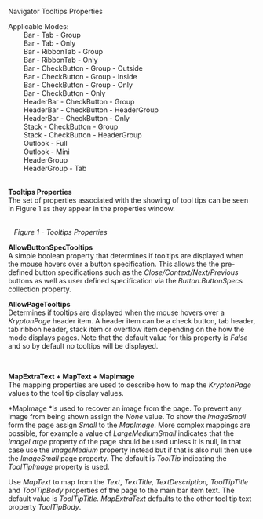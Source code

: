 Navigator Tooltips Properties  
  
Applicable Modes:  
        Bar - Tab - Group  
        Bar - Tab - Only  
        Bar - RibbonTab - Group  
        Bar - RibbonTab - Only  
        Bar - CheckButton - Group - Outside  
        Bar - CheckButton - Group - Inside  
        Bar - CheckButton - Group - Only  
        Bar - CheckButton - Only  
        HeaderBar - CheckButton - Group  
        HeaderBar - CheckButton - HeaderGroup  
        HeaderBar - CheckButton - Only  
        Stack - CheckButton - Group  
        Stack - CheckButton - HeaderGroup  
        Outlook - Full  
        Outlook - Mini  
        HeaderGroup  
        HeaderGroup - Tab  
 

**Tooltips Properties**  
The set of properties associated with the showing of tool tips can be seen in
Figure 1 as they appear in the properties window.  
  
   
   *Figure 1 - Tooltips Properties*  
  
  
**AllowButtonSpecTooltips**  
A simple boolean property that determines if tooltips are displayed when the
mouse hovers over a button specification. This allows the the pre-defined button
specifications such as the *Close/Context/Next/Previous* buttons as well as user
defined specification via the *Button.ButtonSpecs* collection property.


**AllowPageTooltips**  
Determines if tooltips are displayed when the mouse hovers over a *KryptonPage*
header item. A header item can be a check button, tab header, tab ribbon header,
stack item or overflow item depending on the how the mode displays pages. Note
that the default value for this property is *False* and so by default no
tooltips will be displayed.

 

**MapExtraText + MapText + MapImage**  
The mapping properties are used to describe how to map the *KryptonPage* values
to the tool tip display values.  
  
*MapImage *is used to recover an image from the page. To prevent any image from
being shown assign the *None* value. To show the *ImageSmall* form the page
assign *Small* to the *MapImage*. More complex mappings are possible, for
example a value of *LargeMediumSmall* indicates that the *ImageLarge* property
of the page should be used unless it is null, in that case use the *ImageMedium*
property instead but if that is also null then use the *ImageSmall* page
property. The default is *ToolTip* indicating the *ToolTipImage* property is
used.  
  
Use *MapText* to map from the *Text*, *TextTitle, TextDescription, ToolTipTitle*
and *ToolTipBody* properties of the page to the main bar item text. The default
value is *ToolTipTitle. MapExtraText* defaults to the other tool tip text
property *ToolTipBody*.
